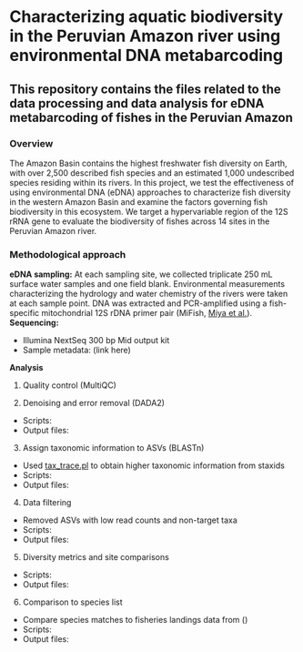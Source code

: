 # Characterizing aquatic biodiversity in the Peruvian Amazon river using environmental DNA metabarcoding
## This repository contains the files related to the data processing and data analysis for eDNA metabarcoding of fishes in the Peruvian Amazon

### Overview 
The Amazon Basin contains the highest freshwater fish diversity on Earth, with over 2,500 described fish species and an estimated 1,000 undescribed species residing within its rivers. In this project, we test the effectiveness of using environmental DNA (eDNA) approaches to
characterize fish diversity in the western Amazon Basin and examine the factors governing fish biodiversity in this ecosystem. We target a hypervariable region of the 12S rRNA gene to evaluate the biodiversity of fishes across 14 sites in the Peruvian Amazon river.

### Methodological approach
**eDNA sampling:** At each sampling site, we collected triplicate 250 mL surface water samples and one field blank. Environmental measurements characterizing the hydrology and water chemistry of the rivers were taken at each sample point. DNA was extracted and PCR-amplified using a fish-specific mitochondrial 12S rDNA primer pair (MiFish, [Miya et al.](https://royalsocietypublishing.org/doi/10.1098/rsos.150088)). 
**Sequencing:** 
- Illumina NextSeq 300 bp Mid output kit
- Sample metadata: (link here)

**Analysis**
1. Quality control (MultiQC)

2. Denoising and error removal (DADA2)
- Scripts:
- Output files: 

3. Assign taxonomic information to ASVs (BLASTn)
- Used [tax_trace.pl](https://github.com/theo-allnutt-bioinformatics/scripts/blob/master/tax_trace.pl) to obtain higher taxonomic information from staxids
- Scripts:
- Output files: 

4. Data filtering
- Removed ASVs with low read counts and non-target taxa
- Scripts:
- Output files:

5. Diversity metrics and site comparisons
- Scripts:
- Output files: 

6. Comparison to species list
- Compare species matches to fisheries landings data from ()
- Scripts:
- Output files: 
